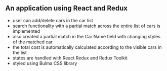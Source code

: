 ## An application using React and Redux

- user can add/delete cars in the car list
- search functionality with a partial match across the entire list of cars is implemented
- also created a partial match in the Car Name field with changing styles of the matched car
- the total cost is automatically calculated according to the visible cars in the list
- states are handled with React Redux and Redux Toolkit
- styled using Bulma CSS library